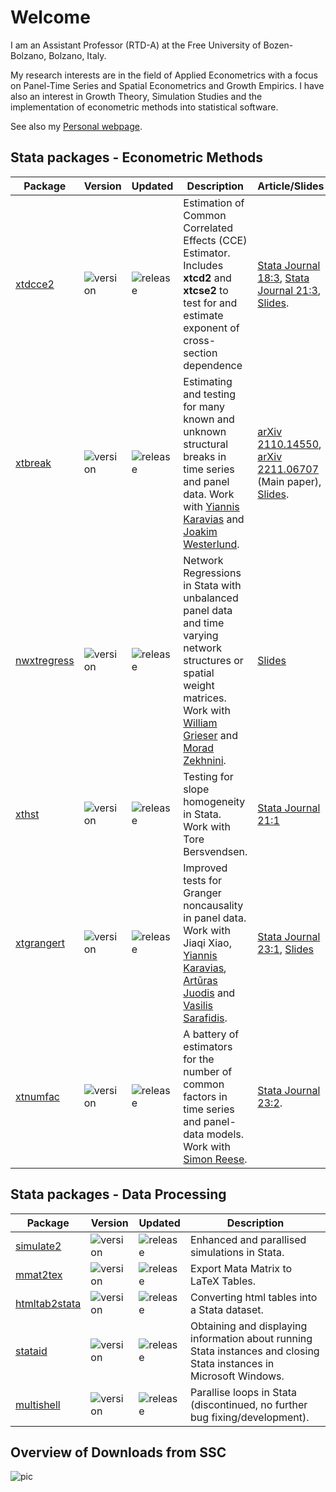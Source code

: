 # Welcome 

I am an Assistant Professor (RTD-A) at the Free University of Bozen-Bolzano, Bolzano, Italy. 

My research interests are in the field of Applied Econometrics with a focus on Panel-Time Series and Spatial Econometrics and Growth Empirics. I have also an interest in Growth Theory, Simulation Studies and the implementation of econometric methods into statistical software. 

See also my [Personal webpage](http://www.jan.ditzen.net).

## **Stata** packages - Econometric Methods
|Package|Version|Updated|Description| Article/Slides |
|----| ---- | ---- | ----- | ----- |
| [xtdcce2](https://janditzen.github.io/xtdcce2/) | ![version](https://img.shields.io/github/v/release/janditzen/xtdcce2) | ![release](https://img.shields.io/github/release-date/janditzen/xtdcce2)  | Estimation of Common Correlated Effects (CCE) Estimator. Includes **xtcd2** and **xtcse2** to test for and estimate exponent of cross-section dependence| [Stata Journal 18:3](https://journals.sagepub.com/doi/10.1177/1536867X1801800306), [Stata Journal 21:3](https://journals.sagepub.com/doi/abs/10.1177/1536867X211045560), [Slides](https://www.stata.com/symposiums/economics21/slides/Econ21_Ditzen.pdf). | 
| [xtbreak](https://janditzen.github.io/xtbreak/)| ![version](https://img.shields.io/github/v/release/janditzen/xtbreak) | ![release](https://img.shields.io/github/release-date/janditzen/xtbreak) | Estimating and testing for many known and unknown structural breaks in time series and panel data. Work with [Yiannis Karavias](https://sites.google.com/site/yianniskaravias/) and [Joakim Westerlund](https://www.lunduniversity.lu.se/lucat/user/5aa0bc9f0c24c665b7b05481a4385514).| [arXiv 2110.14550](https://arxiv.org/abs/2110.14550), [arXiv 2211.06707](https://arxiv.org/abs/2211.06707) (Main paper), [Slides](https://www.stata.com/meeting/germany21/slides/Germany21_Ditzen.pdf). |
| [nwxtregress](https://janditzen.github.io/nwxtregress/) | ![version](https://img.shields.io/github/v/release/janditzen/nwxtregress) | ![release](https://img.shields.io/github/release-date/janditzen/nwxtregress) | Network Regressions in Stata with unbalanced panel data and time varying network structures or spatial weight matrices. Work with [William Grieser](https://www.williamgrieser.com/) and [Morad Zekhnini](https://sites.google.com/view/moradzekhnini/home). | [Slides](https://www.stata.com/meeting/switzerland22/slides/Switzerland22_Ditzen.pdf)  |
| [xthst](https://github.com/JanDitzen/xthst) | ![version](https://img.shields.io/github/v/release/janditzen/xthst) | ![release](https://img.shields.io/github/release-date/janditzen/xthst) | Testing for slope homogeneity in Stata. Work with Tore Bersvendsen. | [Stata Journal 21:1](https://journals.sagepub.com/doi/full/10.1177/1536867X211000004) | 
| [xtgrangert](https://github.com/JanDitzen/xtgrangert) | ![version](https://img.shields.io/github/v/release/janditzen/xtgrangert) | ![release](https://img.shields.io/github/release-date/janditzen/xtgrangert) | Improved tests for Granger noncausality in panel data. Work with Jiaqi Xiao, [Yiannis Karavias](https://sites.google.com/site/yianniskaravias/), [Artūras Juodis](https://sites.google.com/site/ajuodisresearch/) and [Vasilis Sarafidis](https://sites.google.com/view/vsarafidis). | [Stata Journal 23:1](https://journals.sagepub.com/doi/full/10.1177/1536867X231162034), [Slides](https://www.stata.com/meeting/switzerland22/slides/Switzerland22_Xiao.pdf) |
| [xtnumfac](https://github.com/JanDitzen/xtnumfac) | ![version](https://img.shields.io/github/v/release/janditzen/xtnumfac) | ![release](https://img.shields.io/github/release-date/janditzen/xtnumfac) | A battery of estimators for the number of common factors in time series and panel-data models. Work with [Simon Reese](https://simonreese.weebly.com/). | [Stata Journal 23:2](https://journals.sagepub.com/doi/abs/10.1177/1536867X231175305). | 

## **Stata** packages - Data Processing
|Package|Version|Updated|Description| 
|----| ---- | ---- | ----- | 
| [simulate2](https://janditzen.github.io/simulate2/) | ![version](https://img.shields.io/github/v/release/janditzen/simulate2) | ![release](https://img.shields.io/github/release-date/janditzen/simulate2) | Enhanced and parallised simulations in Stata. |
| [mmat2tex](https://github.com/JanDitzen/mmat2tex) | ![version](https://img.shields.io/github/v/release/janditzen/mmat2tex) | ![release](https://img.shields.io/github/release-date/janditzen/mmat2tex) | Export Mata Matrix to LaTeX Tables. |
| [htmltab2stata](https://janditzen.github.io/htmltab2stata/) | ![version](https://img.shields.io/github/v/release/janditzen/htmltab2stata) | ![release](https://img.shields.io/github/release-date/janditzen/htmltab2stata) |  Converting html tables into a Stata dataset. |
| [stataid](https://janditzen.github.io/stataid/) | ![version](https://img.shields.io/github/v/release/janditzen/stataid) | ![release](https://img.shields.io/github/release-date/janditzen/stataid) | Obtaining and displaying information about running Stata instances and closing Stata instances in Microsoft Windows. |
| [multishell](https://github.com/JanDitzen/multishell) | ![version](https://img.shields.io/github/v/release/janditzen/multishell) | ![release](https://img.shields.io/github/release-date/janditzen/multishell) | Parallise loops in Stata (discontinued, no further bug fixing/development). |

## Overview of Downloads from SSC

![pic](https://drive.google.com/file/d/1a9ADjD2RiKRqU6zECKab_K35wo3z7-hg/view?usp=sharing)


